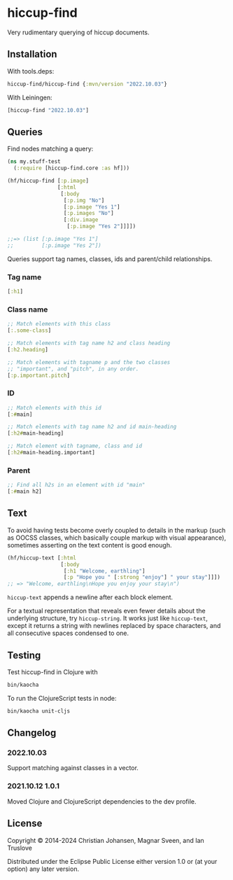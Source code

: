 # hiccup-find

Very rudimentary querying of hiccup documents.

## Installation

With tools.deps:

```clj
hiccup-find/hiccup-find {:mvn/version "2022.10.03"}
```

With Leiningen:

```clj
[hiccup-find "2022.10.03"]
```

## Queries

Find nodes matching a query:

```clj
(ns my.stuff-test
  (:require [hiccup-find.core :as hf]))

(hf/hiccup-find [:p.image]
                [:html
                 [:body
                  [:p.img "No"]
                  [:p.image "Yes 1"]
                  [:p.images "No"]
                  [:div.image
                   [:p.image "Yes 2"]]]])

;;=> (list [:p.image "Yes 1"]
;;         [:p.image "Yes 2"])
```

Queries support tag names, classes, ids and parent/child relationships.

### Tag name

```clj
[:h1]
```

### Class name

```clj
;; Match elements with this class
[:.some-class]

;; Match elements with tag name h2 and class heading
[:h2.heading]

;; Match elements with tagname p and the two classes
;; "important", and "pitch", in any order.
[:p.important.pitch]
```

### ID

```clj
;; Match elements with this id
[:#main]

;; Match elements with tag name h2 and id main-heading
[:h2#main-heading]

;; Match element with tagname, class and id
[:h2#main-heading.important]
```

### Parent

```clj
;; Find all h2s in an element with id "main"
[:#main h2]
```

## Text

To avoid having tests become overly coupled to details in the markup (such as
OOCSS classes, which basically couple markup with visual appearance), sometimes
asserting on the text content is good enough.

```clj
(hf/hiccup-text [:html
                 [:body
                  [:h1 "Welcome, earthling"]
                  [:p "Hope you " [:strong "enjoy"] " your stay"]]])
;; => "Welcome, earthling\nHope you enjoy your stay\n")
```

`hiccup-text` appends a newline after each block element.

For a textual representation that reveals even fewer details about the
underlying structure, try `hiccup-string`. It works just like `hiccup-text`,
except it returns a string with newlines replaced by space characters, and all
consecutive spaces condensed to one.

## Testing

Test hiccup-find in Clojure with

```sh
bin/kaocha
```

To run the ClojureScript tests in node:

```sh
bin/kaocha unit-cljs
```

## Changelog

### 2022.10.03

Support matching against classes in a vector.

### 2021.10.12 1.0.1

Moved Clojure and ClojureScript dependencies to the dev profile.

## License

Copyright © 2014-2024 Christian Johansen, Magnar Sveen, and Ian Truslove

Distributed under the Eclipse Public License either version 1.0 or (at
your option) any later version.
